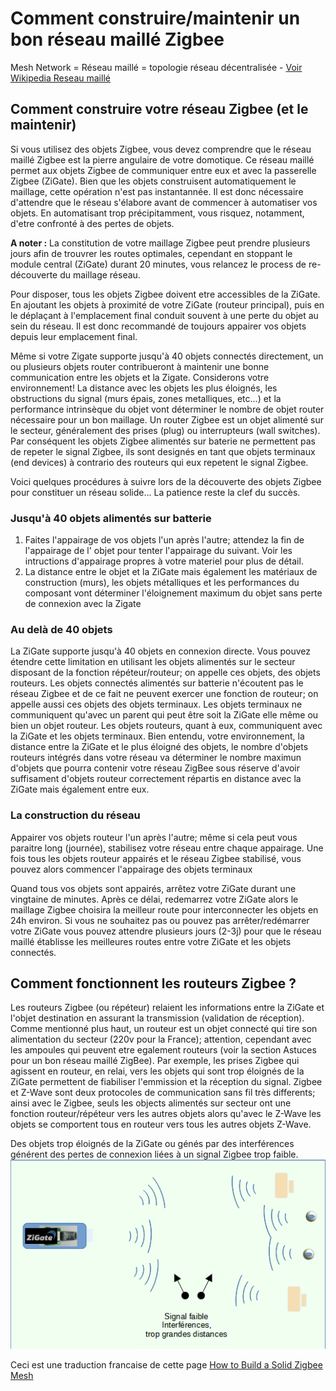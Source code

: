 # Comment construire/maintenir un bon réseau maillé Zigbee

Mesh Network = Réseau maillé = topologie réseau décentralisée - [Voir Wikipedia Reseau maillé](https://fr.wikipedia.org/wiki/Topologie_mesh)

## Comment construire votre réseau Zigbee (et le maintenir)

Si vous utilisez des objets Zigbee, vous devez comprendre que le réseau maillé Zigbee est la pierre angulaire de votre domotique.
Ce réseau maillé permet aux objets Zigbee de communiquer entre eux et avec la passerelle Zigbee (ZiGate). Bien que les objets construisent automatiquement le maillage, cette opération n'est pas instantannée. Il est donc nécessaire d'attendre que le réseau s'élabore avant de commencer à automatiser vos objets.
En automatisant trop précipitamment, vous risquez, notamment, d'etre confronté à des pertes de objets.

**A noter :** La constitution de votre maillage Zigbee peut prendre plusieurs jours afin de trouvrer les routes optimales, cependant en stoppant le module central (ZiGate) durant 20 minutes, vous relancez le process de re-découverte du maillage réseau.

Pour disposer, tous les objets Zigbee doivent etre accessibles de la ZiGate. En ajoutant les objets à proximité de votre ZiGate (routeur principal), puis en le déplaçant à l'emplacement final conduit souvent à une perte du objet au sein du réseau. Il est donc recommandé de toujours appairer vos objets depuis leur emplacement final.

Même si votre Zigate supporte jusqu'à 40 objets connectés directement, un ou plusieurs objets router contribueront à maintenir une bonne communication entre les objets et la Zigate. Considerons votre environnement! La distance avec les objets les plus éloignés, les obstructions du signal (murs épais, zones metalliques, etc...) et la performance intrinsèque du objet vont déterminer le nombre de objet router nécessaire pour un bon maillage.
Un router Zigbee est un objet alimenté sur le secteur, généralement des prises (plug) ou interrupteurs (wall switches). Par conséquent les objets Zigbee alimentés sur baterie ne permettent pas de repeter le signal Zigbee, ils sont designés en tant que objets terminaux (end devices) à contrario des routeurs qui eux repetent le signal Zigbee.

Voici quelques procédures à suivre lors de la découverte des objets Zigbee pour constituer un réseau solide... La patience reste la clef du succès.

### Jusqu'à 40 objets alimentés sur batterie
1. Faites l'appairage de vos objets l'un après l'autre; attendez la fin de l'appairage de l' objet pour tenter l'appairage du suivant. Voir les intructions d'appairage propres à votre materiel pour plus de détail.
2. La distance entre le objet et la ZiGate mais également les matériaux de construction (murs), les objets métalliques et les performances du composant vont déterminer l'éloignement maximum du objet sans perte de connexion avec la Zigate

### Au delà de 40 objets
La ZiGate supporte jusqu'à 40 objets en connexion directe. Vous pouvez étendre cette limitation en utilisant les objets alimentés sur le secteur disposant de la fonction répéteur/routeur; on appelle ces objets, des objets routeurs.
Les objets connectés alimentés sur batterie n'écoutent pas le réseau Zigbee et de ce fait ne peuvent exercer une fonction de routeur; on appelle aussi ces objets des objets terminaux.
Les objets terminaux ne communiquent qu'avec un parent qui peut être soit la ZiGate elle même ou bien un objet routeur. Les objets routeurs, quant à eux, communiquent avec la ZiGate et les objets terminaux.
Bien entendu, votre environnement, la distance entre la ZiGate et le plus éloigné des objets, le nombre d'objets routeurs intégrés dans votre réseau va déterminer le nombre maximun d'objets que pourra contenir votre réseau ZigBee sous réserve d'avoir suffisament d'objets routeur correctement répartis en distance avec la ZiGate mais également entre eux.


### La construction du réseau
Appairer vos objets routeur l'un après l'autre; même si cela peut vous paraitre long (journée), stabilisez votre réseau entre chaque appairage. Une fois tous les objets routeur appairés et le réseau Zigbee stabilisé, vous pouvez alors commencer l'appairage des objets terminaux

Quand tous vos objets sont appairés, arrêtez votre ZiGate durant une vingtaine de minutes. Après ce délai, redemarrez votre ZiGate alors le maillage Zigbee choisira la meilleur route pour interconnecter les objets en 24h environ. Si vous ne souhaitez pas ou pouvez pas arrêter/redémarrer votre ZiGate vous pouvez attendre plusieurs jours (2-3j) pour que le réseau maillé établisse les meilleures routes entre votre ZiGate et les objets connectés.


## Comment fonctionnent les routeurs Zigbee ?
Les routeurs Zigbee (ou répéteur) relaient les informations entre la ZiGate et l'objet destination en assurant la transmission (validation de réception).
Comme mentionné plus haut, un routeur est un objet connecté qui tire son alimentation du secteur (220v pour la France); attention, cependant avec les ampoules qui peuvent etre egalement routeurs (voir la section Astuces pour un bon réseau maillé ZigBee). Par exemple, les prises Zigbee qui agissent en routeur, en relai, vers les objets qui sont trop éloignés de la ZiGate permettent de fiabiliser l'emmission et la réception du signal.
Zigbee et Z-Wave sont deux protocoles de communication sans fil très differents; ainsi avec le Zigbee, seuls les objects alimentés sur secteur ont une fonction routeur/répéteur vers les autres objets alors qu'avec le Z-Wave les objets se comportent tous en routeur vers tous les autres objets Z-Wave.

Des objets trop éloignés de la ZiGate ou génés par des interférences générent des pertes de connexion liées à un signal Zigbee trop faible.
![](../Images/ZigateDirectLink.png)


Ceci est une traduction francaise de cette page [How to Build a Solid Zigbee Mesh](https://docs.hubitat.com/index.php?title=How_to_Build_a_Solid_Zigbee_Mesh)

